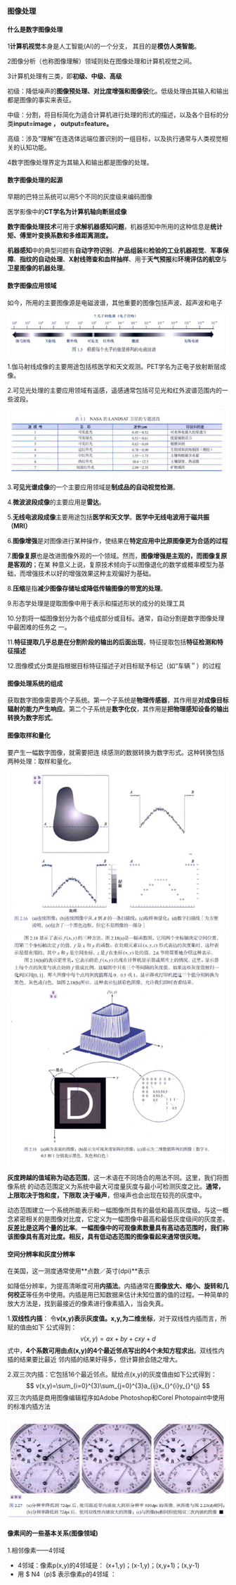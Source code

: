 ### 图像处理

#### 什么是数字图像处理

1**计算机视觉**本身是人工智能(AI)的一个分支， 其目的是**模仿人类智能**。

2图像分析（也称图像理解）领域则处在图像处理和计算机视觉之间。

3计算机处理有三类，即**初级、中级、高级**

​	初级：降低噪声的**图像预处理、对比度增强和图像锐**化。低级处理由其输入和输出都是图像的事实来表征。

​	中级：分割，将目标简化为适合计算机进行处理的形式的描述，以及各个目标的分类**input=image ，	output=feature。**

​	高级：涉及“理解”在连选体远端位置识别的一组目标，以及执行通常与人类视觉相关的认知功能。

4数字图像处理界定为其输入和输出都是图像的处理。

#### 数字图像处理的起源

早期的巴特兰系统可以用5个不同的灰度级来编码图像

医学影像中的**CT学名为计算机轴向断层成像**

**数字图像处理技术**可用于**求解机器感知问题**，机器感知中所用的这种信息是**统计矩、傅里叶变换系数和多维距离测度。**

**机器感知**中的典型问题有**自动字符识别**、**产品组装**和**检验的工业机器视觉**、**军事保障**、**指纹的自动处理**、**X射线筛查和血样抽样**、用于**天气预报**和**环境评估的航空**与**卫星图像的机器处理**。

#### 数字图像应用领域

如今，所用的主要图像源是电磁波谱，其他重要的图像包括声波、超声波和电子

<img src="../image/image-20250921195330143.png" alt="image-20250921195330143" />

1.伽马射线成像的主要用途包括核医学和天文观测。PET学名为正电子放射断层成像。

2.可见光处理的主要应用领域有遥感，遥感通常包括可见光和红外波谱范围内的一些波段。

<img src="../image/image-20250921200359742.png" alt="image-20250921200359742" />

3.**可见光谱成像**的一个主要应用领域是**制成品的自动视觉检测**。

4.**微波波段成像**的主要应用是**雷达**。

5.**无线电波段成像**主要用途包括**医学和天文学**。**医学中无线电波用于磁共振（MRI）**

6.**图像增强**是对图像进行某种操作，使结果在**特定应用中比原图像更为合适的过程**

7.**图像复原**也是改进图像外观的一个领域。然而，**图像增强是主观的，而图像复原是客观的**；在某 种意义上说，复原技术倾向于以图像退化的数学或概率模型为基础，而增强技术以好的增强效果这种主观偏好为基础。

8.**压缩**是指**减少图像存储址或降低传输图像的带宽的处理**。

9.形态学处理是提取图像中用于表示和描述形状的成分的处理工具

10.分割将一幅图像划分为各个组成部分或目标。通常，自动分割是数字图像处理中最困难的任务之 一。

11.**特征提取几乎总是在分割阶段的输出的后面出现**，特征提取包括**特征检测和特征描述**

12.图像模式分类是指根据目标特征描述子对目标赋予标记（如“车辆＂）的过程

####  图像处理系统的组成

获取数字图像需要两个子系统。第一个子系统是**物理传感器**，其作用是**对成像目标辐射的能力产生响应**。第二个子系统是**数字化仪**，其作用是**把物理感知设备的输出转换为数字形式**。

#### 图像取样和量化

要产生一幅数字图像，就需要把连 续感测的数据转换为数字形式。这种转换包括两种处理：取样和量化。

<img src="../image/image-20250921204036976.png" alt="image-20250921204036976" />

<img src="../image/image-20250921204244430.png" alt="image-20250921204244430" />

**灰度跨越的值域称为动态范围**，这一术语在不同场合的用法不同。这里，我们将图像系统 的动态范围定义为系统中最大可度量灰度与最小可检测灰度之比。**通常，上限取决于饱和度，下限取 决于噪声**，但噪声也会出现在较亮的灰度中。

动态范围建立一个系统所能表示和一幅图像所具有的最低和最高灰度级。与这一概念紧密相关的是图像对比度，它定义为一幅图像中最高和最低灰度级间的灰度差。**反差比是这两个量的比率**。**一幅图像中的可观像素数量具有高动态范围时，我们称该图像具有高对比度。相反，具有低动态范围的图像看起来通常很灰暗。**

#### 空间分辨率和灰度分辨率

在美国，这一测度通常使用**点数／英寸(dpi)**表示

如降低分辨率，为提高清晰度可用**内插法**。内插通常在**图像放大、缩小、旋转和几何校正**等任务中使用。内插是用已知数据来估计未知位置的值的过程。一种简单的放大方法是，找到最接近的像素进行像素插入，当会失真。

1.**双线性内插**： 令**v(x,y)表示灰度值。x,y,为二维坐标**，对于双线性内插而言，所赋的值由如下 公式得到：
$$
v(x,y) =ax+by+cxy+d
$$
式中，**4个系数可用由点(x,y)的4个最近邻点写出的4个未知方程求出**。双线性内插的结果要比最近 邻内插的结果好得多，但计算掀会随之增大。

2.双三次内插：它包括16个最近邻点。赋给点(x,y)的灰度值由如下公式得到：
$$
v(x,y)=\sum_{i=0}^{3}\sum_{j=0}^{3}a_{ij}x_{}^{i}y_{}^{j}
$$
双三次内插是商用图像编辑程序如Adobe Photoshop和Corel Photopaint中使用的标准内插方法

<img src="../image/image-20250921211939672.png" alt="image-20250921211939672" />

####  像素间的一些基本关系(图像领域)

1.相邻像素——4邻域

- 4邻域：像素p(x,y)的4邻域是： (x+1,y)；(x-1,y)；(x,y+1)；(x,y-1)
- 用 $ N4（p)$ 表示像素p的4邻域 ：

